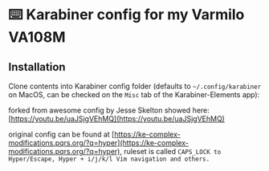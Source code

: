 # ⌨️ Karabiner config for my Varmilo VA108M

## Installation

Clone contents into Karabiner config folder (defaults to `~/.config/karabiner` on MacOS, can be checked on the `Misc` tab of the Karabiner-Elements app):

forked from awesome config by Jesse Skelton showed here: [https://youtu.be/uaJSjgVEhMQ](https://youtu.be/uaJSjgVEhMQ)

original config can be found at [https://ke-complex-modifications.pqrs.org/?q=hyper](https://ke-complex-modifications.pqrs.org/?q=hyper), ruleset is called `CAPS_LOCK to Hyper/Escape, Hyper + i/j/k/l Vim navigation and others.`
